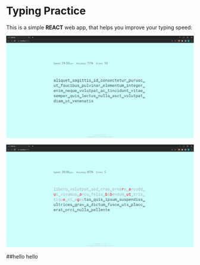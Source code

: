 # Typing Practice

This is a simple **REACT** web app, that helps you improve your typing speed:

![home](/images/home.png)

![lesson](/images/lesson.png)

##hello
hello

